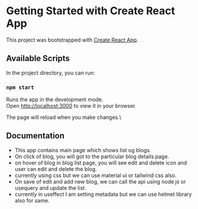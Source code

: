 # Getting Started with Create React App

This project was bootstrapped with [Create React App](https://github.com/facebook/create-react-app).

## Available Scripts

In the project directory, you can run:

### `npm start`

Runs the app in the development mode.\
Open [http://localhost:3000](http://localhost:3000) to view it in your browser.

The page will reload when you make changes.\

## Documentation

- This app contains main page which shows list og blogs.
- On click of blog, you will got to the particular blog details page.
- on hover of blog in blog list page, you will see edit and delete icon and user can edit and delete the blog.
- currently using css but we can use material ui or tailwind css also.
- On save of edit and add new blog, we can call the api using node js or usequery and update the list.
- currently in useffect I am setting metadata but we can use helmet library also for same.

